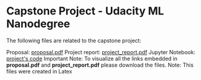 # Capstone Project - Udacity ML Nanodegree

The following files are related to the capstone project:

Proposal: [proposal.pdf](../mlnd-capstone-proposal/proposal.pdf)
Project report: [project_report.pdf](../RL-MountainCar-V0/project_report.pdf)
Jupyter Notebook: [project's code](../RL-MountainCar-V0/Mountain_Car_DQN.ipynb)
Important Note: To visualize all the links embedded in **proposal.pdf** and **project_report.pdf** please download the files.
Note: This files were created in Latex

